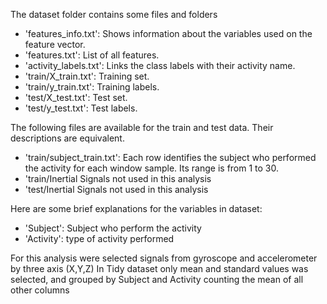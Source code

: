 The dataset folder contains some files and folders

- 'features_info.txt': Shows information about the variables used on the feature vector.
- 'features.txt': List of all features.
- 'activity_labels.txt': Links the class labels with their activity name.
- 'train/X_train.txt': Training set.
- 'train/y_train.txt': Training labels.
- 'test/X_test.txt': Test set.
- 'test/y_test.txt': Test labels.

 The following files are available for the train and test data. Their descriptions are equivalent.
- 'train/subject_train.txt': Each row identifies the subject who performed the
 activity for each window sample. Its range is from 1 to 30.
- 'train/Inertial Signals not used in this analysis
- 'test/Inertial Signals not used in this analysis

Here are some brief explanations for the variables in dataset:
- 'Subject': Subject who perform the activity
- 'Activity': type of activity performed


For this analysis were selected signals from gyroscope and accelerometer
by three axis (X,Y,Z)
In Tidy dataset only mean and standard values was selected, and grouped by
Subject and Activity counting the mean of all other columns
